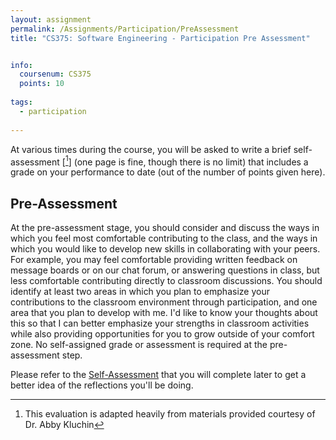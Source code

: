 ```yaml
---
layout: assignment
permalink: /Assignments/Participation/PreAssessment
title: "CS375: Software Engineering - Participation Pre Assessment"


info:
  coursenum: CS375
  points: 10
  
tags:
  - participation
  
---
```


At various times during the course, you will be asked to write a brief self-assessment \[[^1]\] (one page is fine, though there is no limit) that includes a grade on your performance to date (out of the number of points given here).

## Pre-Assessment

At the pre-assessment stage, you should consider and discuss the ways in which you feel most comfortable contributing to the class, and the ways in which you would like to develop new skills in collaborating with your peers.  For example, you may feel comfortable providing written feedback on message boards or on our chat forum, or answering questions in class, but less comfortable contributing directly to classroom discussions.  You should identify at least two areas in which you plan to emphasize your contributions to the classroom environment through participation, and one area that you plan to develop with me.  I'd like to know your thoughts about this so that I can better emphasize your strengths in classroom activities while also providing opportunities for you to grow outside of your comfort zone.  No self-assigned grade or assessment is required at the pre-assessment step.

Please refer to the [Self-Assessment](./SelfAssessment) that you will complete later to get a better idea of the reflections you'll be doing.

[^1]: This evaluation is adapted heavily from materials provided courtesy of Dr. Abby Kluchin
